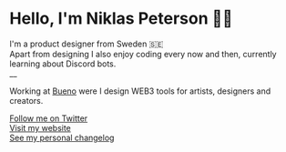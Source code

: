 # Hello, I'm Niklas Peterson 👋🏽
I'm a product designer from Sweden 🇸🇪<br/>
Apart from designing I also enjoy coding every now and then, currently learning about Discord bots.<br />
__

Working at [Bueno](https://bueno.art/) were I design WEB3 tools for artists, designers and creators.<br />

[Follow me on Twitter](https://twitter.com/niklas_peterson) <br />
[Visit my website](https://niklaspeterson.com/) <br />
[See my personal changelog](https://changelog.niklaspeterson.com) <br />